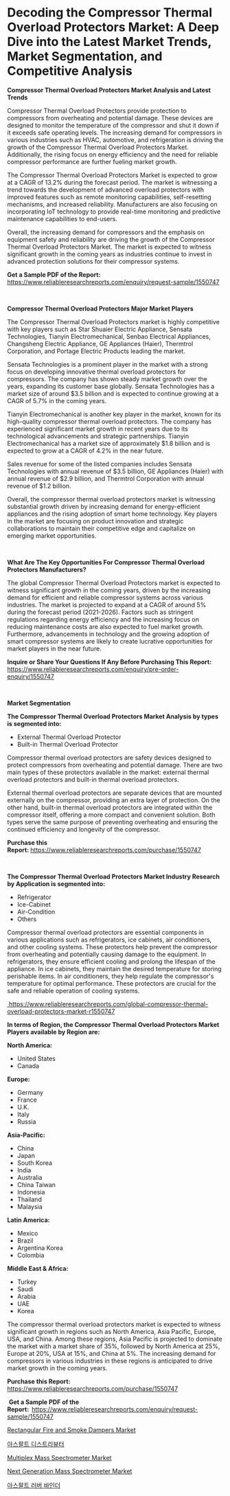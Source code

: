 <p><h1>Decoding the Compressor Thermal Overload Protectors Market: A Deep Dive into the Latest Market Trends, Market Segmentation, and Competitive Analysis</h1></p><p><strong>Compressor Thermal Overload Protectors Market Analysis and Latest Trends</strong></p>
<p><p>Compressor Thermal Overload Protectors provide protection to compressors from overheating and potential damage. These devices are designed to monitor the temperature of the compressor and shut it down if it exceeds safe operating levels. The increasing demand for compressors in various industries such as HVAC, automotive, and refrigeration is driving the growth of the Compressor Thermal Overload Protectors Market. Additionally, the rising focus on energy efficiency and the need for reliable compressor performance are further fueling market growth.</p><p>The Compressor Thermal Overload Protectors Market is expected to grow at a CAGR of 13.2% during the forecast period. The market is witnessing a trend towards the development of advanced overload protectors with improved features such as remote monitoring capabilities, self-resetting mechanisms, and increased reliability. Manufacturers are also focusing on incorporating IoT technology to provide real-time monitoring and predictive maintenance capabilities to end-users.</p><p>Overall, the increasing demand for compressors and the emphasis on equipment safety and reliability are driving the growth of the Compressor Thermal Overload Protectors Market. The market is expected to witness significant growth in the coming years as industries continue to invest in advanced protection solutions for their compressor systems.</p></p>
<p><strong>Get a Sample PDF of the Report:&nbsp;</strong> <a href="https://www.reliableresearchreports.com/enquiry/request-sample/1550747">https://www.reliableresearchreports.com/enquiry/request-sample/1550747</a></p>
<p>&nbsp;</p>
<p><strong>Compressor Thermal Overload Protectors Major Market Players</strong></p>
<p><p>The Compressor Thermal Overload Protectors market is highly competitive with key players such as Star Shuaier Electric Appliance, Sensata Technologies, Tianyin Electromechanical, Senbao Electrical Appliances, Changsheng Electric Appliance, GE Appliances (Haier), Thermtrol Corporation, and Portage Electric Products leading the market.</p><p>Sensata Technologies is a prominent player in the market with a strong focus on developing innovative thermal overload protectors for compressors. The company has shown steady market growth over the years, expanding its customer base globally. Sensata Technologies has a market size of around $3.5 billion and is expected to continue growing at a CAGR of 5.7% in the coming years.</p><p>Tianyin Electromechanical is another key player in the market, known for its high-quality compressor thermal overload protectors. The company has experienced significant market growth in recent years due to its technological advancements and strategic partnerships. Tianyin Electromechanical has a market size of approximately $1.8 billion and is expected to grow at a CAGR of 4.2% in the near future.</p><p>Sales revenue for some of the listed companies includes Sensata Technologies with annual revenue of $3.5 billion, GE Appliances (Haier) with annual revenue of $2.9 billion, and Thermtrol Corporation with annual revenue of $1.2 billion.</p><p>Overall, the compressor thermal overload protectors market is witnessing substantial growth driven by increasing demand for energy-efficient appliances and the rising adoption of smart home technology. Key players in the market are focusing on product innovation and strategic collaborations to maintain their competitive edge and capitalize on emerging market opportunities.</p></p>
<p>&nbsp;</p>
<p><strong>What Are The Key Opportunities For Compressor Thermal Overload Protectors Manufacturers?</strong></p>
<p><p>The global Compressor Thermal Overload Protectors market is expected to witness significant growth in the coming years, driven by the increasing demand for efficient and reliable compressor systems across various industries. The market is projected to expand at a CAGR of around 5% during the forecast period (2021-2026). Factors such as stringent regulations regarding energy efficiency and the increasing focus on reducing maintenance costs are also expected to fuel market growth. Furthermore, advancements in technology and the growing adoption of smart compressor systems are likely to create lucrative opportunities for market players in the near future.</p></p>
<p><strong>Inquire or Share Your Questions If Any Before Purchasing This Report:</strong> <a href="https://www.reliableresearchreports.com/enquiry/pre-order-enquiry/1550747">https://www.reliableresearchreports.com/enquiry/pre-order-enquiry/1550747</a></p>
<p>&nbsp;</p>
<p><strong>Market Segmentation</strong></p>
<p><strong>The Compressor Thermal Overload Protectors Market Analysis by types is segmented into:</strong></p>
<p><ul><li>External Thermal Overload Protector</li><li>Built-in Thermal Overload Protector</li></ul></p>
<p><p>Compressor thermal overload protectors are safety devices designed to protect compressors from overheating and potential damage. There are two main types of these protectors available in the market: external thermal overload protectors and built-in thermal overload protectors. </p><p>External thermal overload protectors are separate devices that are mounted externally on the compressor, providing an extra layer of protection. On the other hand, built-in thermal overload protectors are integrated within the compressor itself, offering a more compact and convenient solution. Both types serve the same purpose of preventing overheating and ensuring the continued efficiency and longevity of the compressor.</p></p>
<p><strong>Purchase this Report:&nbsp;</strong><a href="https://www.reliableresearchreports.com/purchase/1550747">https://www.reliableresearchreports.com/purchase/1550747</a></p>
<p>&nbsp;</p>
<p><strong>The Compressor Thermal Overload Protectors Market Industry Research by Application is segmented into:</strong></p>
<p><ul><li>Refrigerator</li><li>Ice-Cabinet</li><li>Air-Condition</li><li>Others</li></ul></p>
<p><p>Compressor thermal overload protectors are essential components in various applications such as refrigerators, ice cabinets, air conditioners, and other cooling systems. These protectors help prevent the compressor from overheating and potentially causing damage to the equipment. In refrigerators, they ensure efficient cooling and prolong the lifespan of the appliance. In ice cabinets, they maintain the desired temperature for storing perishable items. In air conditioners, they help regulate the compressor's temperature for optimal performance. These protectors are crucial for the safe and reliable operation of cooling systems.</p></p>
<p><a href="https://www.reliableresearchreports.com/global-compressor-thermal-overload-protectors-market-r1550747">&nbsp;https://www.reliableresearchreports.com/global-compressor-thermal-overload-protectors-market-r1550747</a></p>
<p><strong>In terms of Region, the Compressor Thermal Overload Protectors Market Players available by Region are:</strong></p>
<p>
    <p> <strong> North America: </strong>
        <ul>
            <li>United States</li>
            <li>Canada</li>
        </ul>
        </p> 
    <p> <strong> Europe: </strong>
        <ul>
            <li>Germany</li>
            <li>France</li>
            <li>U.K.</li>
            <li>Italy</li>
            <li>Russia</li>
        </ul>
        </p> 
    <p> <strong> Asia-Pacific: </strong>
        <ul>
            <li>China</li>
            <li>Japan</li>
            <li>South Korea</li>
            <li>India</li>
            <li>Australia</li>
            <li>China Taiwan</li>
            <li>Indonesia</li>
            <li>Thailand</li>
            <li>Malaysia</li>
        </ul>
        </p> 
    <p> <strong> Latin America: </strong>
        <ul>
            <li>Mexico</li>
            <li>Brazil</li>
            <li>Argentina Korea</li>
            <li>Colombia</li>
        </ul>
        </p> 
    <p> <strong> Middle East & Africa: </strong>
        <ul>
            <li>Turkey</li>
            <li>Saudi</li>
            <li>Arabia</li>
            <li>UAE</li>
            <li>Korea</li>
        </ul>
    </p>
    </p>
<p><p>The compressor thermal overload protectors market is expected to witness significant growth in regions such as North America, Asia Pacific, Europe, USA, and China. Among these regions, Asia Pacific is projected to dominate the market with a market share of 35%, followed by North America at 25%, Europe at 20%, USA at 15%, and China at 5%. The increasing demand for compressors in various industries in these regions is anticipated to drive market growth in the coming years.</p></p>
<p><strong>Purchase this Report: </strong><a href="https://www.reliableresearchreports.com/purchase/1550747">https://www.reliableresearchreports.com/purchase/1550747</a></p>
<p>&nbsp;<strong>Get a Sample PDF of the Report:&nbsp;&nbsp;</strong><a href="https://www.reliableresearchreports.com/enquiry/request-sample/1550747">https://www.reliableresearchreports.com/enquiry/request-sample/1550747</a></p>
<p><strong></strong></p>
<p><p><a href="https://github.com/BobbyMartinebXfnV/Market-Research-Report-List-1/blob/main/rectangular-fire-and-smoke-dampers-market.md">Rectangular Fire and Smoke Dampers Market</a></p><p><a href="https://github.com/tukangkrupk/Market-Research-Report-List-2/blob/main/727184569445.md">아스팔트 디스트리뷰터</a></p><p><a href="https://github.com/ernidarwin455/Market-Research-Report-List-1/blob/main/multiplex-mass-spectrometer-market.md">Multiplex Mass Spectrometer Market</a></p><p><a href="https://github.com/rakibtthstu9900/Market-Research-Report-List-1/blob/main/next-generation-mass-spectrometer-market.md">Next Generation Mass Spectrometer Market</a></p><p><a href="https://github.com/mduzzalmduzzal601/Market-Research-Report-List-2/blob/main/772986569444.md">아스팔트 러버 바인더</a></p></p>
